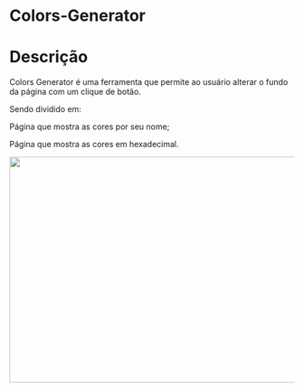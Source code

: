 # Colors-Generator


# Descrição

Colors Generator é uma ferramenta que permite ao usuário alterar o fundo da página com um clique de botão.

Sendo dividido em:

Página que mostra as cores por seu nome;

Página que mostra as cores em hexadecimal.


<p align="center">
  <img width="720" height="400" src="src/assets/to_readme/ColorsGenerator.gif">
</p>
